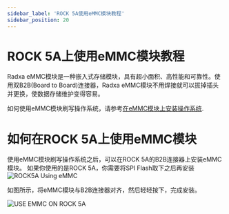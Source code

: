 ```yaml
---
sidebar_label: 'ROCK 5A使用eMMC模块教程'
sidebar_position: 20
---
```

# ROCK 5A上使用eMMC模块教程

Radxa eMMC模块是一种嵌入式存储模块，具有超小面积、高性能和可靠性。使用双B2B(Board to Board)连接器，Radxa eMMC模块不用焊接就可以拔掉插头并更换，使数据存储维护变得容易。

如何使用eMMC模块刷写操作系统，请参考[在eMMC模块上安装操作系统](https://docs.radxa.com/rock5/rock5a/getting-started/emmc-install).

# 如何在ROCK 5A上使用eMMC模块
使用eMMC模块刷写操作系统之后，可以在ROCK 5A的B2B连接器上安装eMMC模块。
如果你使用的是ROCK 5A，你需要将SPI Flash取下之后再安装
![ROCK5A Using eMMC](/img/rock5a/rock5a-use-emmc.webp)


如图所示，将eMMC模块与B2B连接器对齐，然后轻轻按下，完成安装。

![USE EMMC ON ROCK 5A](/img/accessories/use_emmc_on_rock5a.webp)